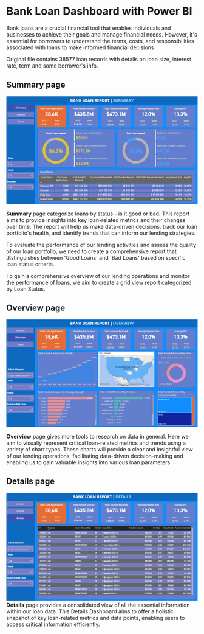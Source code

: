 # Bank Loan Dashboard with Power BI
Bank loans are a crucial financial tool that enables individuals and businesses to achieve their goals and manage financial needs. However, it's essential for borrowers to understand the terms, costs, and responsibilities associated with loans to make informed financial decisions

Original file contains 38577 loan records with details on loan size, interest rate, term and some borrower's info.

## Summary page

![Bank Loan Dashboard - Summary Page](./img/summary.png)

**Summary** page categorize loans by status - is it good or bad.
This report aims to provide insights into key loan-related metrics and their changes over time. The report will help us make data-driven decisions, track our loan portfolio's health, and identify trends that can inform our lending strategies.

To evaluate the performance of our lending activities and assess the quality of our loan portfolio, we need to create a comprehensive report that distinguishes between 'Good Loans' and 'Bad Loans' based on specific loan status criteria.

To gain a comprehensive overview of our lending operations and monitor the performance of loans, we aim to create a grid view report categorized by Loan Status.

## Overview page

![Bank Loan Dashboard - Overview Page](./img/overview.png)

**Overview** page gives more tools to research on data in general. 
Here we aim to visually represent critical loan-related metrics and trends using a variety of chart types. These charts will provide a clear and insightful view of our lending operations, facilitating data-driven decision-making and enabling us to gain valuable insights into various loan parameters.

## Details page
![Bank Loan Dashboard - Details Page](./img/details.png)
**Details** page provides a consolidated view of all the essential information within our loan data. This Details Dashboard aims to offer a holistic snapshot of key loan-related metrics and data points, enabling users to access critical information efficiently.








